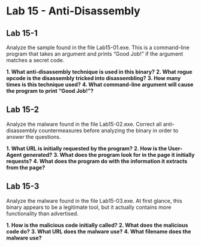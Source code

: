 # Lab 15 - Anti-Disassembly

## Lab 15-1

Analyze the sample found in the file Lab15-01.exe. This is a command-line program that takes an argument and prints “Good Job!” if the argument matches a secret code.

**1. What anti-disassembly technique is used in this binary?**
**2. What rogue opcode is the disassembly tricked into disassembling?**
**3. How many times is this technique used?**
**4. What command-line argument will cause the program to print “Good Job!”?**

## Lab 15-2

Analyze the malware found in the file Lab15-02.exe. Correct all anti-disassembly countermeasures before analyzing the binary in order to answer the questions.

**1. What URL is initially requested by the program?**
**2. How is the User-Agent generated?**
**3. What does the program look for in the page it initially requests?**
**4. What does the program do with the information it extracts from the page?**

## Lab 15-3

Analyze the malware found in the file Lab15-03.exe. At first glance, this binary appears to be a legitimate tool, but it actually contains more functionality than advertised.

**1. How is the malicious code initially called?**
**2. What does the malicious code do?**
**3. What URL does the malware use?**
**4. What filename does the malware use?**